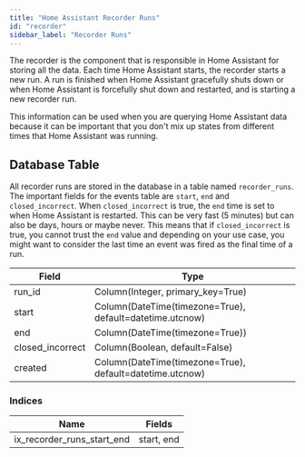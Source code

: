 ```yaml
---
title: "Home Assistant Recorder Runs"
id: "recorder"
sidebar_label: "Recorder Runs"
---
```


The recorder is the component that is responsible in Home Assistant for storing all the data. Each time Home Assistant starts, the recorder starts a new run. A run is finished when Home Assistant gracefully shuts down or when Home Assistant is forcefully shut down and restarted, and is starting a new recorder run.

This information can be used when you are querying Home Assistant data because it can be important that you don't mix up states from different times that Home Assistant was running.

## Database Table

All recorder runs are stored in the database in a table named `recorder_runs`. The important fields for the events table are `start`, `end` and `closed_incorrect`. When `closed_incorrect` is true, the `end` time is set to when Home Assistant is restarted. This can be very fast (5 minutes) but can also be days, hours or maybe never. This means that if `closed_incorrect` is true, you cannot trust the `end` value and depending on your use case, you might want to consider the last time an event was fired as the final time of a run.

| Field            | Type                                                     |
| ---------------- | -------------------------------------------------------- |
| run_id           | Column(Integer, primary_key=True)                        |
| start            | Column(DateTime(timezone=True), default=datetime.utcnow) |
| end              | Column(DateTime(timezone=True))                          |
| closed_incorrect | Column(Boolean, default=False)                           |
| created          | Column(DateTime(timezone=True), default=datetime.utcnow) |

### Indices

| Name                       | Fields     |
| -------------------------- | ---------- |
| ix_recorder_runs_start_end | start, end |
